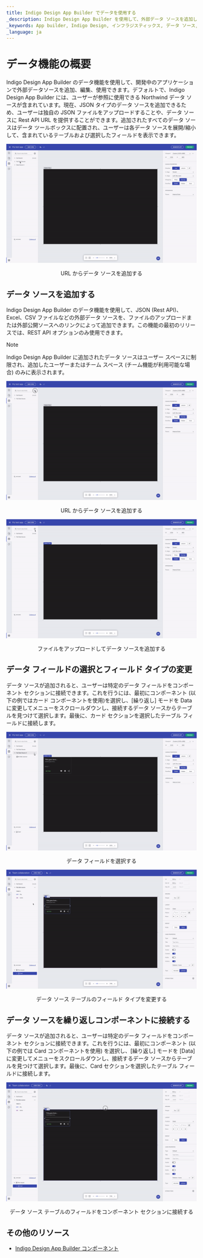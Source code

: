 ```yaml
---
title: Indigo Design App Builder でデータを使用する
_description: Indigo Design App Builder を使用して、外部データ ソースを追加し、Indigo Design App Builder で設計されたアプリケーションにバインドできます。
_keywords: App builder, Indigo Design, インフラジスティックス, データ ソース, データ バインディング
_language: ja
---
```


# データ機能の概要
Indigo Design App Builder のデータ機能を使用して、開発中のアプリケーションで外部データソースを追加、編集、使用できます。デフォルトで、Indigo Design App Builder には、ユーザーが参照に使用できる Northwind データ ソースが含まれています。現在、JSON タイプのデータ ソースを追加できるため、ユーザーは独自の JSON ファイルをアップロードすることや、データ ソースに Rest API URL を提供することができます。追加されたすべてのデータ ソースはデータ ツールボックスに配置され、ユーザーは各データ ソースを展開/縮小して、含まれているテーブルおよび選択したフィールドを表示できます。

<img class="responsive-img" src="./images/DataSources-View-data-source.gif" />
<p style="text-align:center;">URL からデータ ソースを追加する</p>

## データ ソースを追加する
Indigo Design App Builder のデータ機能を使用して、JSON (Rest API)、Excel、CSV ファイルなどの外部データ ソースを、ファイルのアップロードまたは外部公開ソースへのリンクによって追加できます。この機能の最初のリリースでは、REST API オプションのみ使用できます。

> [!NOTE]
> Indigo Design App Builder に追加されたデータ ソースはユーザー スペースに制限され、追加したユーザーまたはチーム スペース (チーム機能が利用可能な場合) のみに表示されます。

<img class="responsive-img" src="./images/DataSources-Add-URL.gif" />
<p style="text-align:center;">URL からデータ ソースを追加する</p>

<img class="responsive-img" src="./images/DataSources-Add-JSON-file.gif" />
<p style="text-align:center;">ファイルをアップロードしてデータ ソースを追加する</p>

## データ フィールドの選択とフィールド タイプの変更
データ ソースが追加されると、ユーザーは特定のデータ フィールドをコンポーネント セクションに接続できます。これを行うには、最初にコンポーネント (以下の例ではカード コンポーネントを使用)を選択し、[繰り返し] モードを Data に変更してメニューをスクロールダウンし、接続するデータ ソースからテーブルを見つけて選択します。最後に、カード セクションを選択したテーブル フィールドに接続します。


<img class="responsive-img" src="./images/dataSources-select-fields.gif" />
<p style="text-align:center;">データ フィールドを選択する</p>

<img class="responsive-img" src="./images/DataSources-Change-field-type.gif" />
<p style="text-align:center;">データ ソース テーブルのフィールド タイプを変更する</p>

## データ ソースを繰り返しコンポーネントに接続する
データ ソースが追加されると、ユーザーは特定のデータ フィールドをコンポーネント セクションに接続できます。これを行うには、最初にコンポーネント (以下の例では Card コンポーネントを使用) を選択し、[繰り返し] モードを [Data] に変更してメニューをスクロールダウンし、接続するデータ ソースからテーブルを見つけて選択します。最後に、Card セクションを選択したテーブル フィールドに接続します。

<img class="responsive-img" src="./images/DataSources-Connect-data-source-table-fields.gif" />
<p style="text-align:center;">データ ソース テーブルのフィールドをコンポーネント セクションに接続する</p>


## その他のリソース
<div class="divider--half"></div>

* [Indigo Design App Builder コンポーネント](indigo-design-app-builder-components.md)
